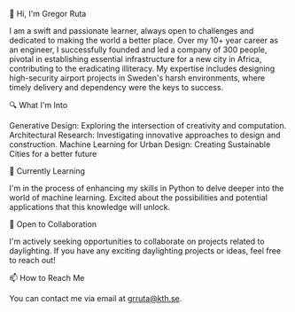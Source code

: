 👋 Hi, I'm Gregor Ruta

I am a swift and passionate learner, always open to challenges and dedicated to making the world a better place.
Over my 10+ year career as an engineer, I successfully founded and led a company of 300 people, pivotal
in establishing essential infrastructure for a new city in Africa, contributing to the eradicating illiteracy.
My expertise includes designing high-security airport projects in Sweden's harsh environments, where timely
delivery and dependency were the keys to success.

🔍 What I'm Into

Generative Design: Exploring the intersection of creativity and computation.
Architectural Research: Investigating innovative approaches to design and construction.
Machine Learning for Urban Design: Creating Sustainable Cities for a better future

🌱 Currently Learning

I'm in the process of enhancing my skills in Python to delve deeper into the world of machine learning. Excited about the possibilities and potential applications that this knowledge will unlock.

💞️ Open to Collaboration

I'm actively seeking opportunities to collaborate on projects related to daylighting. If you have any exciting daylighting projects or ideas, feel free to reach out!

📫 How to Reach Me

You can contact me via email at grruta@kth.se.
